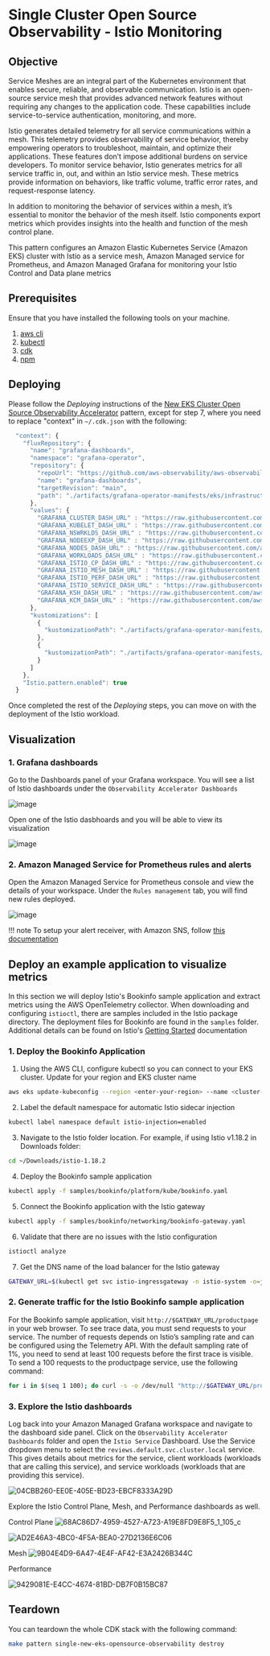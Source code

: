 # Single Cluster Open Source Observability - Istio Monitoring

## Objective

Service Meshes are an integral part of the Kubernetes environment that enables secure, reliable, and observable communication. Istio is an open-source service mesh that provides advanced network features without requiring any changes to the application code. These capabilities include service-to-service authentication, monitoring, and more.

Istio generates detailed telemetry for all service communications within a mesh. This telemetry provides observability of service behavior, thereby empowering operators to troubleshoot, maintain, and optimize their applications. These features don’t impose additional burdens on service developers. To monitor service behavior, Istio generates metrics for all service traffic in, out, and within an Istio service mesh. These metrics provide information on behaviors, like traffic volume, traffic error rates, and request-response latency.

In addition to monitoring the behavior of services within a mesh, it’s essential to monitor the behavior of the mesh itself. Istio components export metrics which provides insights into the health and function of the mesh control plane.

This pattern configures an Amazon Elastic Kubernetes Service (Amazon EKS) cluster with Istio as a service mesh,  Amazon Managed service for Prometheus, and Amazon Managed Grafana for monitoring your Istio Control and Data plane metrics


## Prerequisites

Ensure that you have installed the following tools on your machine.

1. [aws cli](https://docs.aws.amazon.com/cli/latest/userguide/install-cliv2.html)
2. [kubectl](https://Kubernetes.io/docs/tasks/tools/)
3. [cdk](https://docs.aws.amazon.com/cdk/v2/guide/getting_started.html#getting_started_install)
4. [npm](https://docs.npmjs.com/cli/v8/commands/npm-install)

## Deploying

Please follow the _Deploying_ instructions of the [New EKS Cluster Open Source Observability Accelerator](./single-new-eks-opensource-observability.md) pattern, except for step 7, where you need to replace "context" in `~/.cdk.json` with the following:

```typescript
  "context": {
    "fluxRepository": {
      "name": "grafana-dashboards",
      "namespace": "grafana-operator",
      "repository": {
        "repoUrl": "https://github.com/aws-observability/aws-observability-accelerator",
        "name": "grafana-dashboards",
        "targetRevision": "main",
        "path": "./artifacts/grafana-operator-manifests/eks/infrastructure"
      },
      "values": {
        "GRAFANA_CLUSTER_DASH_URL" : "https://raw.githubusercontent.com/aws-observability/aws-observability-accelerator/main/artifacts/grafana-dashboards/eks/infrastructure/cluster.json",
        "GRAFANA_KUBELET_DASH_URL" : "https://raw.githubusercontent.com/aws-observability/aws-observability-accelerator/main/artifacts/grafana-dashboards/eks/infrastructure/kubelet.json",
        "GRAFANA_NSWRKLDS_DASH_URL" : "https://raw.githubusercontent.com/aws-observability/aws-observability-accelerator/main/artifacts/grafana-dashboards/eks/infrastructure/namespace-workloads.json",
        "GRAFANA_NODEEXP_DASH_URL" : "https://raw.githubusercontent.com/aws-observability/aws-observability-accelerator/main/artifacts/grafana-dashboards/eks/infrastructure/nodeexporter-nodes.json",
        "GRAFANA_NODES_DASH_URL" : "https://raw.githubusercontent.com/aws-observability/aws-observability-accelerator/main/artifacts/grafana-dashboards/eks/infrastructure/nodes.json",
        "GRAFANA_WORKLOADS_DASH_URL" : "https://raw.githubusercontent.com/aws-observability/aws-observability-accelerator/main/artifacts/grafana-dashboards/eks/infrastructure/workloads.json",
        "GRAFANA_ISTIO_CP_DASH_URL" : "https://raw.githubusercontent.com/aws-observability/aws-observability-accelerator/v0.2.0/artifacts/grafana-dashboards/eks/istio/istio-control-plane-dashboard.json",
        "GRAFANA_ISTIO_MESH_DASH_URL" : "https://raw.githubusercontent.com/aws-observability/aws-observability-accelerator/v0.2.0/artifacts/grafana-dashboards/eks/istio/istio-mesh-dashboard.json",
        "GRAFANA_ISTIO_PERF_DASH_URL" : "https://raw.githubusercontent.com/aws-observability/aws-observability-accelerator/v0.2.0/artifacts/grafana-dashboards/eks/istio/istio-performance-dashboard.json",
        "GRAFANA_ISTIO_SERVICE_DASH_URL" : "https://raw.githubusercontent.com/aws-observability/aws-observability-accelerator/v0.2.0/artifacts/grafana-dashboards/eks/istio/istio-service-dashboard.json",
        "GRAFANA_KSH_DASH_URL" : "https://raw.githubusercontent.com/aws-observability/aws-observability-accelerator/main/artifacts/grafana-dashboards/eks/infrastructure/ksh.json",
        "GRAFANA_KCM_DASH_URL" : "https://raw.githubusercontent.com/aws-observability/aws-observability-accelerator/main/artifacts/grafana-dashboards/eks/infrastructure/kcm.json"
      },
      "kustomizations": [
        {
          "kustomizationPath": "./artifacts/grafana-operator-manifests/eks/infrastructure"
        },
        {
          "kustomizationPath": "./artifacts/grafana-operator-manifests/eks/istio"
        }
      ]
    },
    "Istio.pattern.enabled": true
  }
```

Once completed the rest of the _Deploying_ steps, you can move on with the deployment of the Istio workload.

## Visualization

### 1. Grafana dashboards

Go to the Dashboards panel of your Grafana workspace. You will see a list of Istio dashboards under the `Observability Accelerator Dashboards`

![image](https://github.com/preddy727/cdk-aws-observability-accelerator/assets/47993564/75c98c21-58f0-4876-8e6f-d88e625ea400)


Open one of the Istio dasbhoards and you will be able to view its visualization

![image](https://github.com/preddy727/cdk-aws-observability-accelerator/assets/47993564/4cd23a12-70ec-43a6-8410-3c1191530a82)


### 2. Amazon Managed Service for Prometheus rules and alerts

Open the Amazon Managed Service for Prometheus console and view the details of your workspace. Under the `Rules management` tab, you will find new rules deployed.

![image](https://github.com/preddy727/cdk-aws-observability-accelerator/assets/47993564/33c89dcb-853a-479c-a210-3870144161e5)


!!! note
    To setup your alert receiver, with Amazon SNS, follow [this documentation](https://docs.aws.amazon.com/prometheus/latest/userguide/AMP-alertmanager-receiver.html)

## Deploy an example application to visualize metrics

In this section we will deploy Istio's Bookinfo sample application and extract metrics using the AWS OpenTelemetry collector. When downloading and configuring `istioctl`, there are samples included in the Istio package directory. The deployment files for Bookinfo are found in the `samples` folder. Additional details can be found on Istio's [Getting Started](https://istio.io/latest/docs/setup/getting-started/) documentation

### 1. Deploy the Bookinfo Application

1. Using the AWS CLI, configure kubectl so you can connect to your EKS cluster. Update for your region and EKS cluster name
```sh
aws eks update-kubeconfig --region <enter-your-region> --name <cluster-name>
```
2. Label the default namespace for automatic Istio sidecar injection
```sh
kubectl label namespace default istio-injection=enabled
```
3. Navigate to the Istio folder location. For example, if using Istio v1.18.2 in Downloads folder:
```sh
cd ~/Downloads/istio-1.18.2
```
4. Deploy the Bookinfo sample application
```sh
kubectl apply -f samples/bookinfo/platform/kube/bookinfo.yaml
```
5. Connect the Bookinfo application with the Istio gateway
```sh
kubectl apply -f samples/bookinfo/networking/bookinfo-gateway.yaml
```
6. Validate that there are no issues with the Istio configuration
```sh
istioctl analyze
```
7. Get the DNS name of the load balancer for the Istio gateway
```sh
GATEWAY_URL=$(kubectl get svc istio-ingressgateway -n istio-system -o=jsonpath='{.status.loadBalancer.ingress[0].hostname}')
```

### 2. Generate traffic for the Istio Bookinfo sample application

For the Bookinfo sample application, visit `http://$GATEWAY_URL/productpage` in your web browser. To see trace data, you must send requests to your service. The number of requests depends on Istio’s sampling rate and can be configured using the Telemetry API. With the default sampling rate of 1%, you need to send at least 100 requests before the first trace is visible. To send a 100 requests to the productpage service, use the following command:
```sh
for i in $(seq 1 100); do curl -s -o /dev/null "http://$GATEWAY_URL/productpage"; done
```

### 3. Explore the Istio dashboards

Log back into your Amazon Managed Grafana workspace and navigate to the dashboard side panel. Click on the `Observability Accelerator Dashboards` folder and open the `Istio Service` Dashboard. Use the Service dropdown menu to select the `reviews.default.svc.cluster.local` service. This gives details about metrics for the service, client workloads (workloads that are calling this service), and service workloads (workloads that are providing this service).

![04CBB260-EE0E-405E-BD23-EBCF8333A29D](https://github.com/preddy727/cdk-aws-observability-accelerator/assets/47993564/60b9e537-4e69-476e-861d-7969bf1b91ef)


Explore the Istio Control Plane, Mesh, and Performance dashboards as well.

Control Plane 
![68AC86D7-4959-4527-A723-A19E8FD9E8F5_1_105_c](https://github.com/preddy727/cdk-aws-observability-accelerator/assets/47993564/7c0fa04d-beed-45f4-a5dc-97418323b4a9)

![AD2E46A3-4BC0-4F5A-BEA0-27D2136E6C06](https://github.com/preddy727/cdk-aws-observability-accelerator/assets/47993564/3c913641-8101-459d-87c1-d418433c1960)

Mesh 
![9B04E4D9-6A47-4E4F-AF42-E3A2426B344C](https://github.com/preddy727/cdk-aws-observability-accelerator/assets/47993564/366e33f5-5a54-4bef-afa6-c218aa31bdab)

Performance


![9429081E-E4CC-4674-81BD-DB7F0B15BC87](https://github.com/preddy727/cdk-aws-observability-accelerator/assets/47993564/5a797d88-06b5-4063-91b0-28c7647f0c9d)

## Teardown

You can teardown the whole CDK stack with the following command:

```bash
make pattern single-new-eks-opensource-observability destroy
```
